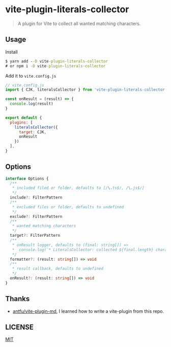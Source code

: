 # vite-plugin-literals-collector

> A plugin for Vite to collect all wanted matching characters.

## Usage

Install

```cmd
$ yarn add --D vite-plugin-literals-collector
# or npm i -D vite-plugin-literals-collector
```

Add it to `vite.config.js`

```js
// vite.config.js
import { CJK, literalsCollector } from 'vite-plugin-literals-collector'

const onResult = (result) => {
  console.log(result)
}

export default {
  plugins: [
    literalsCollector({
      target: CJK,
      onResult
    })
  ],
}
```

## Options

```ts
interface Options {
  /**
   * included filed or folder, defaults to [/\.ts$/, /\.js$/]
   */
  include?: FilterPattern
  /**
   * excluded files or folder, defaults to undefined
   */
  exclude?: FilterPattern
  /**
   * wanted matching characters
   */
  target?: FilterPattern
  /**
   * onResult logger, defaults to (final: string[]) =>
   *  console.log(`* LiteralsCollector: collected ${final.length} characters`)
   */
  formatter?: (result: string[]) => void
  /**
   * result callback, defaults to undefined
   */
  onResult?: (result: string[]) => void
}
```

## Thanks

- [antfu/vite-plugin-md](https://github.com/antfu/vite-plugin-md), I learned how to write a vite-plugin from this repo.

## LICENSE

[MIT](./LICENSE)